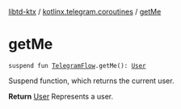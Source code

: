 [libtd-ktx](../index.md) / [kotlinx.telegram.coroutines](index.md) / [getMe](./get-me.md)

# getMe

`suspend fun `[`TelegramFlow`](../kotlinx.telegram.core/-telegram-flow/index.md)`.getMe(): `[`User`](https://tdlibx.github.io/td/docs/org/drinkless/td/libcore/telegram/TdApi.User.html)

Suspend function, which returns the current user.

**Return**
[User](https://tdlibx.github.io/td/docs/org/drinkless/td/libcore/telegram/TdApi.User.html) Represents a user.

